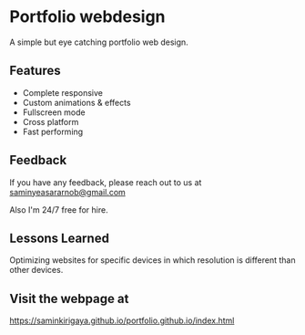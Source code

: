 
# Portfolio webdesign

A simple but eye catching portfolio web design.


## Features

- Complete responsive
- Custom animations & effects
- Fullscreen mode
- Cross platform
- Fast performing


## Feedback

If you have any feedback, please reach out to us at 
saminyeasararnob@gmail.com 

Also I'm 24/7 free for hire.

## Lessons Learned

Optimizing websites for specific devices in which resolution is different than other devices.


## Visit the webpage at 

https://saminkirigaya.github.io/portfolio.github.io/index.html
